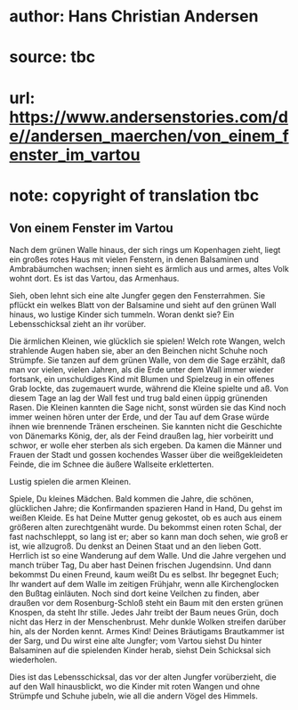 # author: Hans Christian Andersen
# source: tbc
# url: https://www.andersenstories.com/de//andersen_maerchen/von_einem_fenster_im_vartou
# note: copyright of translation tbc

## Von einem Fenster im Vartou 

Nach dem grünen Walle hinaus, der sich rings um Kopenhagen zieht, liegt
ein großes rotes Haus mit vielen Fenstern, in denen Balsaminen und
Ambrabäumchen wachsen; innen sieht es ärmlich aus und armes, altes Volk
wohnt dort. Es ist das Vartou, das Armenhaus.

Sieh, oben lehnt sich eine alte Jungfer gegen den Fensterrahmen. Sie
pflückt ein welkes Blatt von der Balsamine und sieht auf den grünen Wall
hinaus, wo lustige Kinder sich tummeln. Woran denkt sie? Ein
Lebensschicksal zieht an ihr vorüber.

Die ärmlichen Kleinen, wie glücklich sie spielen! Welch rote Wangen,
welch strahlende Augen haben sie, aber an den Beinchen nicht Schuhe noch
Strümpfe. Sie tanzen auf dem grünen Walle, von dem die Sage erzählt, daß
man vor vielen, vielen Jahren, als die Erde unter dem Wall immer wieder
fortsank, ein unschuldiges Kind mit Blumen und Spielzeug in ein offenes
Grab lockte, das zugemauert wurde, während die Kleine spielte und aß.
Von diesem Tage an lag der Wall fest und trug bald einen üppig grünenden
Rasen. Die Kleinen kannten die Sage nicht, sonst würden sie das Kind
noch immer weinen hören unter der Erde, und der Tau auf dem Grase würde
ihnen wie brennende Tränen erscheinen. Sie kannten nicht die Geschichte
von Dänemarks König, der, als der Feind draußen lag, hier vorbeiritt und
schwor, er wolle eher sterben als sich ergeben. Da kamen die Männer und
Frauen der Stadt und gossen kochendes Wasser über die weißgekleideten
Feinde, die im Schnee die äußere Wallseite erkletterten.

Lustig spielen die armen Kleinen.

Spiele, Du kleines Mädchen. Bald kommen die Jahre, die schönen,
glücklichen Jahre; die Konfirmanden spazieren Hand in Hand, Du gehst im
weißen Kleide. Es hat Deine Mutter genug gekostet, ob es auch aus einem
größeren alten zurechtgenäht wurde. Du bekommst einen roten Schal, der
fast nachschleppt, so lang ist er; aber so kann man doch sehen, wie groß
er ist, wie allzugroß. Du denkst an Deinen Staat und an den lieben Gott.
Herrlich ist so eine Wanderung auf dem Walle. Und die Jahre vergehen und
manch trüber Tag, Du aber hast Deinen frischen Jugendsinn. Und dann
bekommst Du einen Freund, kaum weißt Du es selbst. Ihr begegnet Euch;
Ihr wandert auf dem Walle im zeitigen Frühjahr, wenn alle Kirchenglocken
den Bußtag einläuten. Noch sind dort keine Veilchen zu finden, aber
draußen vor dem Rosenburg-Schloß steht ein Baum mit den ersten grünen
Knospen, da steht Ihr stille. Jedes Jahr treibt der Baum neues Grün,
doch nicht das Herz in der Menschenbrust. Mehr dunkle Wolken streifen
darüber hin, als der Norden kennt. Armes Kind! Deines Bräutigams
Brautkammer ist der Sarg, und Du wirst eine alte Jungfer; vom Vartou
siehst Du hinter Balsaminen auf die spielenden Kinder herab, siehst Dein
Schicksal sich wiederholen.

Dies ist das Lebensschicksal, das vor der alten Jungfer vorüberzieht,
die auf den Wall hinausblickt, wo die Kinder mit roten Wangen und ohne
Strümpfe und Schuhe jubeln, wie all die andern Vögel des Himmels.
